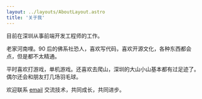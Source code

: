 ```yaml
---
layout: ../layouts/AboutLayout.astro
title: '关于我'
---
```


目前在深圳从事前端开发工程师的工作。

老家河南哩。90 后的佛系社恐人，喜欢写代码，喜欢开源文化，各种东西都会点，但是都不太精通。

平时喜欢打游戏，单机游戏。还喜欢去爬山，深圳的大山小山基本都有过足迹了。偶尔还会和朋友打几场羽毛球。

欢迎联系 [email](mailto:wtto00@outlook.com) 交流技术，共同成长，共同进步。
